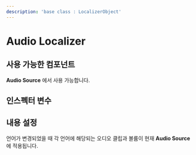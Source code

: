 ```yaml
---
description: 'base class : LocalizerObject'
---
```


# Audio Localizer

## 사용 가능한 컴포넌트

**Audio Source** 에서 사용 가능합니다.

## 인스펙터 변수

## 내용 설정

언어가 변경되었을 때 각 언어에 해당되는 오디오 클립과 볼륨이 현재 **Audio Source** 에 적용됩니다.

